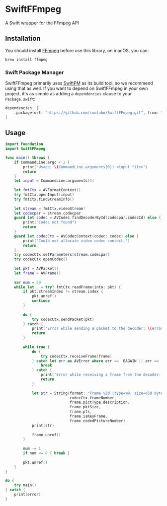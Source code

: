 # SwiftFFmpeg

A Swift wrapper for the FFmpeg API

## Installation

You should install [FFmpeg](http://ffmpeg.org/) before use this library, on macOS, you can:

```bash
brew install ffmpeg
```

### Swift Package Manager

SwiftFFmpeg primarily uses [SwiftPM](https://swift.org/package-manager/) as its build tool, so we recommend using that as well. If you want to depend on SwiftFFmpeg in your own project, it's as simple as adding a `dependencies` clause to your `Package.swift`:

```swift
dependencies: [
    .package(url: "https://github.com/sunlubo/SwiftFFmpeg.git", from: "1.0.0")
]
```

## Usage

```swift
import Foundation
import SwiftFFmpeg

func main() throws {
    if CommandLine.argc < 2 {
        print("Usage: \(CommandLine.arguments[0]) <input file>")
        return
    }
    let input = CommandLine.arguments[1]
    
    let fmtCtx = AVFormatContext()
    try fmtCtx.openInput(input)
    try fmtCtx.findStreamInfo()
    
    let stream = fmtCtx.videoStream!
    let codecpar = stream.codecpar
    guard let codec = AVCodec.findDecoderById(codecpar.codecId) else {
        print("Codec not found")
        return
    }
    guard let codecCtx = AVCodecContext(codec: codec) else {
        print("Could not allocate video codec context.")
        return
    }
    try codecCtx.setParameters(stream.codecpar)
    try codecCtx.openCodec()
    
    let pkt = AVPacket()
    let frame = AVFrame()
    
    var num = 50
    while let _ = try? fmtCtx.readFrame(into: pkt) {
        if pkt.streamIndex != stream.index {
            pkt.unref()
            continue
        }
        
        do {
            try codecCtx.sendPacket(pkt)
        } catch {
            print("Error while sending a packet to the decoder: \(error)")
            return
        }
        
        while true {
            do {
                try codecCtx.receiveFrame(frame)
            } catch let err as AVError where err == .EAGAIN || err == .EOF {
                break
            } catch {
                print("Error while receiving a frame from the decoder: \(error)")
                return
            }
            
            let str = String(format: "Frame %2d (type=%@, size=%5d bytes) pts %6lld key_frame %d [DTS %2d]",
                             codecCtx.frameNumber,
                             frame.pictType.description,
                             frame.pktSize,
                             frame.pts,
                             frame.isKeyFrame,
                             frame.codedPictureNumber)
            print(str)
            
            frame.unref()
        }
        
        num -= 1
        if num <= 0 { break }
        
        pkt.unref()
    }
}

do {
    try main()
} catch {
    print(error)
}
```
